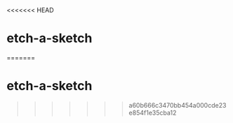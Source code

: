 <<<<<<< HEAD
# etch-a-sketch
=======
# etch-a-sketch
>>>>>>> a60b666c3470bb454a000cde23e854f1e35cba12
